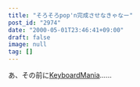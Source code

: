 ```yaml
---
title: "そろそろpop'n完成させなきゃなー"
post_id: "2974"
date: "2000-05-01T23:46:41+09:00"
draft: false
image: null
tag: []
---
```



あ、その前に[KeyboardMania](/km-iik)……
